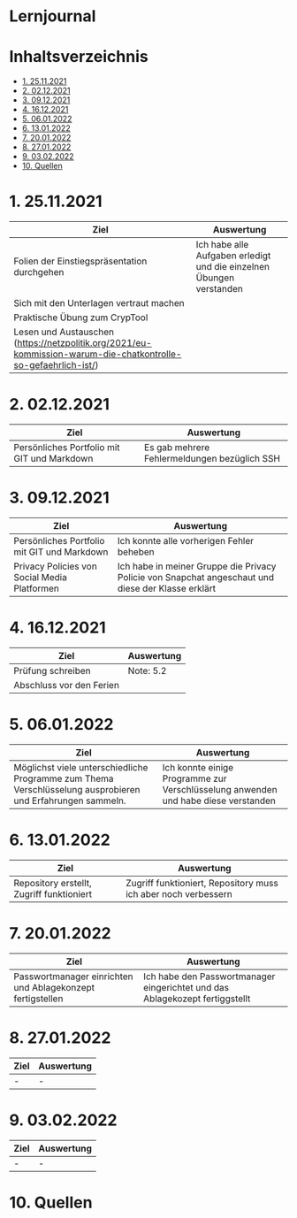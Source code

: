 # Lernjournal <!-- omit in toc -->

# Inhaltsverzeichnis <!-- omit in toc -->

- [1. 25.11.2021](#1-25112021)
- [2. 02.12.2021](#2-02122021)
- [3. 09.12.2021](#3-09122021)
- [4. 16.12.2021](#4-16122021)
- [5. 06.01.2022](#5-06012022)
- [6. 13.01.2022](#6-13012022)
- [7. 20.01.2022](#7-20012022)
- [8. 27.01.2022](#8-27012022)
- [9. 03.02.2022](#9-03022022)
- [10. Quellen](#10-quellen)

# 1. 25.11.2021

| Ziel                                        | Auswertung |
| ------------------------------------------- | ---------- |
| Folien der Einstiegspräsentation durchgehen | Ich habe alle Aufgaben erledigt und die einzelnen Übungen verstanden        |
| Sich mit den Unterlagen vertraut machen     |         |
| Praktische Übung zum CrypTool               |         |
| Lesen und Austauschen<br />(https://netzpolitik.org/2021/eu-kommission-warum-die-chatkontrolle-so-gefaehrlich-ist/) |

# 2. 02.12.2021

| Ziel                                        | Auswertung                                                                 |
| ------------------------------------------- | -------------------------------------------------------------------------- |
| Persönliches Portfolio mit GIT und Markdown | Es gab mehrere Fehlermeldungen bezüglich SSH |

# 3. 09.12.2021

| Ziel                                         | Auswertung                                                                         |
| -------------------------------------------- | ---------------------------------------------------------------------------------- |
| Persönliches Portfolio mit GIT und Markdown  | Ich konnte alle vorherigen Fehler beheben |
| Privacy Policies von Social Media Platformen | Ich habe in meiner Gruppe die Privacy Policie von Snapchat angeschaut und diese der Klasse erklärt |

# 4. 16.12.2021

| Ziel | Auswertung |
| ---- | ---------- |
| Prüfung schreiben  | Note: 5.2 |
| Abschluss vor den Ferien |  |

# 5. 06.01.2022

| Ziel | Auswertung |
| ---- | ---------- |
| Möglichst viele unterschiedliche Programme zum Thema Verschlüsselung ausprobieren und Erfahrungen sammeln.     |   Ich konnte einige Programme zur Verschlüsselung anwenden und habe diese verstanden         |

# 6. 13.01.2022

| Ziel | Auswertung |
| ---- | ---------- |
| Repository erstellt, Zugriff funktioniert| Zugriff funktioniert, Repository muss ich aber noch verbessern
	
# 7. 20.01.2022

| Ziel | Auswertung |
| ---- | ---------- |
| Passwortmanager einrichten und Ablagekonzept fertigstellen     | Ich habe den Passwortmanager eingerichtet und das Ablagekozept fertiggstellt          |

# 8. 27.01.2022

| Ziel | Auswertung |
| ---- | ---------- |
| -     |  -         |

# 9. 03.02.2022

| Ziel | Auswertung |
| ---- | ---------- |
|  -    |  -          |

# 10. Quellen
